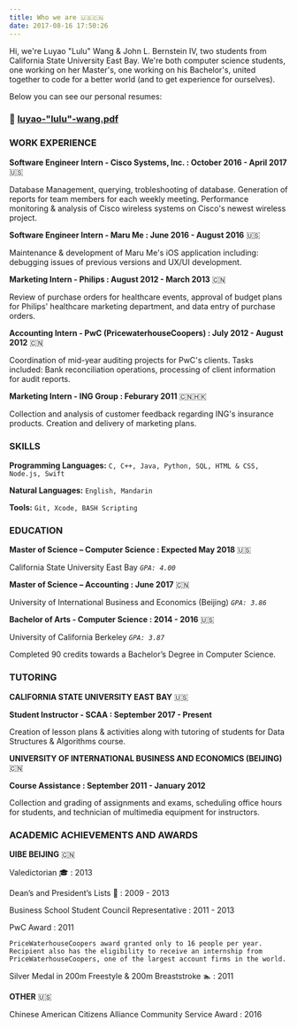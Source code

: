 ```yaml
---
title: Who we are 🇺🇸🇨🇳
date: 2017-08-16 17:50:26
---
```


Hi, we're Luyao "Lulu" Wang & John L. Bernstein IV, two students from California State University East Bay. We're both computer science students, one working on her Master's, one working on his Bachelor's, united together to code for a better world (and to get experience for ourselves).

Below you can see our personal resumes:

### 📝 [luyao-"lulu"-wang.pdf](/luyao-wang-updated-resume-WIP.odt.pdf)

<!--Set up this to be a PDF hyperlink for download.-->
### WORK EXPERIENCE

**Software Engineer Intern - Cisco Systems, Inc. : October 2016 - April 2017** 🇺🇸

Database Management, querying, trobleshooting of database. Generation of reports for team members for each weekly meeting. Performance monitoring & analysis of Cisco wireless systems on Cisco's newest wireless project.

**Software Engineer Intern - Maru Me : June 2016 - August 2016** 🇺🇸

Maintenance & development of Maru Me's iOS application including: debugging issues of previous versions and UX/UI development.

**Marketing Intern - Philips : August 2012 - March 2013** 🇨🇳

Review of purchase orders for healthcare events, approval of budget plans for Philips' healthcare marketing department, and data entry of purchase orders.

**Accounting Intern - PwC (PricewaterhouseCoopers) : July 2012 - August 2012** 🇨🇳

Coordination of mid-year auditing projects for PwC's clients. Tasks included: Bank reconciliation operations, processing of client information for audit reports.

**Marketing Intern - ING Group : Feburary 2011** 🇨🇳🇭🇰

Collection and analysis of customer feedback regarding ING's insurance products. Creation and delivery of marketing plans.

### SKILLS

**Programming Languages:** `C, C++, Java, Python, SQL, HTML & CSS, Node.js, Swift`

**Natural Languages:** `English, Mandarin`

**Tools:** `Git, Xcode, BASH Scripting`

### EDUCATION

**Master of Science – Computer Science : Expected May 2018** 🇺🇸

California State University East Bay *`GPA: 4.00`*

**Master of Science – Accounting : June 2017** 🇨🇳

University of International Business and Economics (Beijing) *`GPA: 3.86`*

**Bachelor of Arts - Computer Science : 2014 - 2016** 🇺🇸

University of California Berkeley *`GPA: 3.87`*

Completed 90 credits towards a Bachelor’s Degree in Computer Science.

### TUTORING

**CALIFORNIA STATE UNIVERSITY EAST BAY** 🇺🇸

**Student Instructor - SCAA : September 2017 - Present**

Creation of lesson plans & activities along with tutoring of students for Data Structures & Algorithms course.

**UNIVERSITY OF INTERNATIONAL BUSINESS AND ECONOMICS (BEIJING)** 🇨🇳

**Course Assistance : September 2011 - January 2012**

Collection and grading of assignments and exams, scheduling office hours for students, and technician of multimedia equipment for instructors.

### ACADEMIC ACHIEVEMENTS AND AWARDS

**UIBE BEIJING** 🇨🇳

Valedictorian 🎓 : 2013

Dean’s and President’s Lists 💯 : 2009 - 2013

Business School Student Council Representative : 2011 - 2013

PwC Award : 2011

`PriceWaterhouseCoopers award granted only to 16 people per year. Recipient also has the eligibility to receive an internship from PriceWaterhouseCoopers, one of the largest account firms in the world.`

Silver Medal in 200m Freestyle & 200m Breaststroke 🏊‍ : 2011

**OTHER** 🇺🇸

Chinese American Citizens Alliance Community Service Award : 2016




